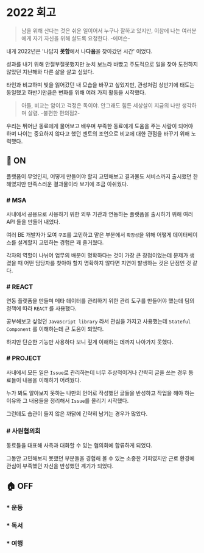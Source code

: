 # 2022 회고

> 남을 위해 산다는 것은 쉬운 일이어서 누구나 잘하고 있지만, 이참에 나는 여러분에게 자기 자신을 위해 살도록 요청한다. 
> -에머슨-

내게 2022년은 '나답지 **못함**에서 나**다움**을 찾아갔던 시간' 이었다. 

성과를 내기 위해 안절부절못했지만 눈치 보느라 바빴고 주도적으로 일을 찾아 도전하지 않았던 지난해와 다른 삶을 살고 싶었다.

타인과 비교하며 빛을 잃어갔던 내 모습을 바꾸고 싶었지만, 관성처럼 상반기에 태도는 동일했고 하반기만큼은 변화를 위해 여러 가지 활동을 시작했다. 

> 아들, 비교는 암이고 걱정은 독이야. 안그래도 힘든 세상살이 지금의 나만 생각하며 살렴. 
> -불편한 편의점2-

우리는 뛰어난 동료에게 물어보고 배우며 부족한 동료에게 도움을 주는 사람이 되어야 하며 나이는 중요하지 않다고 했던 멘토의 조언으로 비교에 대한 관점을 바꾸기 위해 노력했다.

## 🏢 ON

플랫폼이 무엇인지, 어떻게 만들어야 할지 고민해보고 결과물도 서비스까지 출시했던 한해였지만 만족스러운 결과물이라 보기에 조금 아쉬웠다.

### # MSA

사내에서 공용으로 사용하기 위한 외부 기관과 연동하는 플랫폼을 출시하기 위해 여러 API 들을 만들어 내었다. 

여러 BE 개발자가 모여 `구조`를 고민하고 맡은 부분에서 `확장성`을 위해 어떻게 데이터베이스를 설계할지 고민하는 경험은 꽤 즐거웠다.

각자의 역할이 나뉘어 업무의 배분이 명확하다는 것이 가장 큰 장점이었는데 문제가 생겼을 때 어떤 담당자를 찾아야 할지 명확하지 않다면 지연이 발생하는 것은 단점인 것 같다.

### # REACT

연동 플랫폼을 만들며 메타 데이터를 관리하기 위한 관리 도구를 만들어야 했는데 팀의 정책에 따라 `REACT` 를 사용했다.

공부해보고 싶었던 `JavaScript library` 라서 관심을 가지고 사용했는데 `Stateful Component` 를 이해하는데 큰 도움이 되었다.

하지만 단순한 기능만 사용하다 보니 깊게 이해하는 데까지 나아가지 못했다.

### # PROJECT

사내에서 모든 일은 `Issue`로 관리하는데 너무 추상적이거나 간략히 글을 쓰는 경우 동료들이 내용을 이해하기 어려웠다.

누가 봐도 알아보지 못하는 나만의 언어로 작성했던 글들을 반성하고 작업을 해야 하는 이유와 그 내용들을 정리해서 `Issue`를 올리기 시작했다.

그런데도 습관이 들지 않은 까닭에 간략히 남기는 경우가 많았다.


### # 사원협의회

동료들을 대표해 사측과 대화할 수 있는 협의회에 합류하게 되었다. 

그동안 고민해보지 못했던 부분들을 경험해 볼 수 있는 소중한 기회였지만 근로 환경에 관심이 부족했던 자신을 반성했던 계기가 되었다.

## 🏠 OFF

### * 운동


### * 독서

### * 여행
